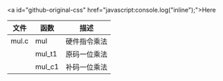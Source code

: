 <a id="github-original-css" href="javascript:console.log("inline");">Here</a>
<script>
    console.log("tag");
    $(document).ready(
        function() {
            var url = $('link[rel=stylesheet]').attr('href');
            $('#github-original-css').attr('href') = url;
            console.log(url);
        }
    );
</script>

 文件  | 函数   | 描述
-------|--------|--------------
 mul.c | mul    | 硬件指令乘法
       | mul_t1 | 原码一位乘法
       | mul_c1 | 补码一位乘法
